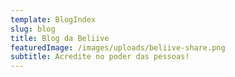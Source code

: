 ```yaml
---
template: BlogIndex
slug: blog
title: Blog da Beliive
featuredImage: /images/uploads/beliive-share.png
subtitle: Acredite no poder das pessoas!
---
```


